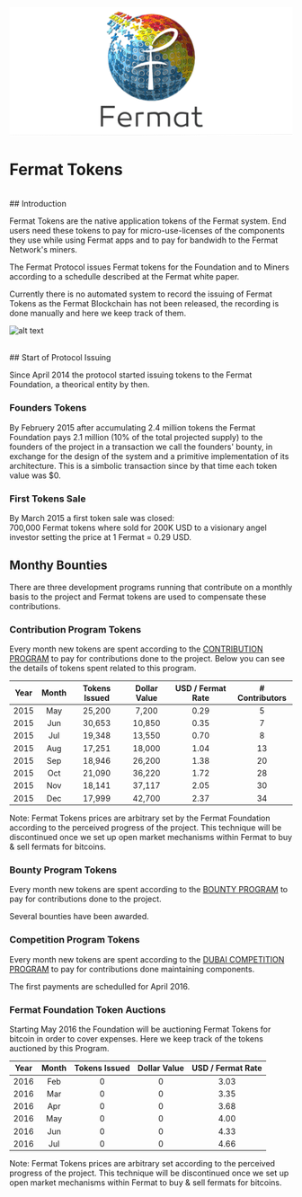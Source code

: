﻿![alt text](https://raw.githubusercontent.com/Fermat-ORG/media-kit/master/MediaKit/Logotype/fermat_logo_3D/Fermat_logo_v2_readme_1024x466.png "Fermat Logo")

# Fermat Tokens



<br>
## Introduction

Fermat Tokens are the native application tokens of the Fermat system. End users need these tokens to pay for micro-use-licenses of the components they use while using Fermat apps and to pay for bandwidh to the Fermat Network's miners.

The Fermat Protocol issues Fermat tokens for the Foundation and to Miners according to a schedulle described at the Fermat white paper.

Currently there is no automated system to record the issuing of Fermat Tokens as the Fermat Blockchain has not been released, the recording is done manually and here we keep track of them.

![alt text](https://github.com/bitDubai/media-kit/blob/master/MediaKit/Tokens/Fermat%20App%20Token/PerspView/HQ_1920x1080.jpg "Fermat Application Token")

<br>
## Start of Protocol Issuing

Since April 2014 the protocol started issuing tokens to the Fermat Foundation, a theorical entity by then. 

### Founders Tokens

By Februery 2015 after accumulating 2.4 million tokens the Fermat Foundation pays 2.1 million (10% of the total projected supply) to the founders of the project in a transaction we call the founders' bounty, in exchange for the design of the system and a primitive implementation of its architecture. This is a simbolic transaction since by that time each token value was $0.

### First Tokens Sale

By March 2015 a first token sale was closed: <br>
700,000 Fermat tokens where sold for 200K USD to a visionary angel investor setting the price at 1 Fermat = 0.29 USD. 
<br>

## Monthy Bounties

There are three development programs running that contribute on a monthly basis to the project and Fermat tokens are used to compensate these contributions.

### Contribution Program Tokens

Every month new tokens are spent according to the [CONTRIBUTION PROGRAM](https://github.com/bitDubai/contribution-program) to pay for contributions done to the project. Below you can see the details of tokens spent related to this program.

| Year | Month | Tokens Issued | Dollar Value | USD / Fermat Rate | # Contributors |
|:---:|:---:|:---:|:---:|:---:|:---:|
|2015|May|25,200|7,200|0.29|5|
|2015|Jun|30,653|10,850|0.35|7|
|2015|Jul|19,348|13,550|0.70|8|
|2015|Aug|17,251|18,000|1.04|13|
|2015|Sep|18,946|26,200|1.38|20|
|2015|Oct|21,090|36,220|1.72|28|
|2015|Nov|18,141|37,117|2.05|30|
|2015|Dec|17,999|42,700|2.37|34|


Note: Fermat Tokens prices are arbitrary set by the Fermat Foundation according to the perceived progress of the project. This technique will be discontinued once we set up open market mechanisms within Fermat to buy & sell fermats for bitcoins.


### Bounty Program Tokens

Every month new tokens are spent according to the [BOUNTY PROGRAM](https://github.com/bitDubai/bounty-program) to pay for contributions done to the project.


Several bounties have been awarded.


### Competition Program Tokens

Every month new tokens are spent according to the [DUBAI COMPETITION PROGRAM](https://github.com/bitDubai/competition/tree/master/2016AUC) to pay for contributions done maintaining components.


The first payments are schedulled for April 2016.

### Fermat Foundation Token Auctions

Starting May 2016 the Foundation will be auctioning Fermat Tokens for bitcoin in order to cover expenses. Here we keep track of the tokens auctioned by this Program.

| Year | Month | Tokens Issued | Dollar Value | USD / Fermat Rate | 
|:---:|:---:|:---:|:---:|:---:|
|2016|Feb|0|0|3.03|
|2016|Mar|0|0|3.35|
|2016|Apr|0|0|3.68|
|2016|May|0|0|4.00|
|2016|Jun|0|0|4.33|
|2016|Jul|0|0|4.66|

Note: Fermat Tokens prices are arbitrary set according to the perceived progress of the project. This technique will be discontinued once we set up open market mechanisms within Fermat to buy & sell fermats for bitcoins.
